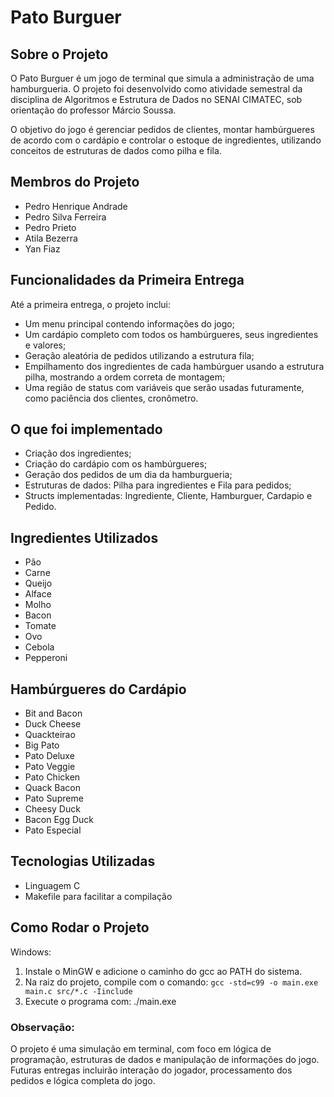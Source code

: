 # Pato Burguer

## Sobre o Projeto
O Pato Burguer é um jogo de terminal que simula a administração de uma hamburgueria. O projeto foi desenvolvido como atividade semestral da disciplina de Algoritmos e Estrutura de Dados no SENAI CIMATEC, sob orientação do professor Márcio Soussa.  

O objetivo do jogo é gerenciar pedidos de clientes, montar hambúrgueres de acordo com o cardápio e controlar o estoque de ingredientes, utilizando conceitos de estruturas de dados como pilha e fila.

## Membros do Projeto
- Pedro Henrique Andrade  
- Pedro Silva Ferreira
- Pedro Prieto  
- Atila Bezerra  
- Yan Fiaz

## Funcionalidades da Primeira Entrega
Até a primeira entrega, o projeto inclui:  
- Um menu principal contendo informações do jogo;  
- Um cardápio completo com todos os hambúrgueres, seus ingredientes e valores;  
- Geração aleatória de pedidos utilizando a estrutura fila;  
- Empilhamento dos ingredientes de cada hambúrguer usando a estrutura pilha, mostrando a ordem correta de montagem;  
- Uma região de status com variáveis que serão usadas futuramente, como paciência dos clientes, cronômetro.  

## O que foi implementado
- Criação dos ingredientes;  
- Criação do cardápio com os hambúrgueres;  
- Geração dos pedidos de um dia da hamburgueria;  
- Estruturas de dados: Pilha para ingredientes e Fila para pedidos;  
- Structs implementadas: Ingrediente, Cliente, Hamburguer, Cardapio e Pedido.

## Ingredientes Utilizados
- Pão  
- Carne  
- Queijo  
- Alface  
- Molho  
- Bacon  
- Tomate  
- Ovo  
- Cebola  
- Pepperoni  

## Hambúrgueres do Cardápio
- Bit and Bacon  
- Duck Cheese  
- Quackteirao  
- Big Pato  
- Pato Deluxe  
- Pato Veggie  
- Pato Chicken  
- Quack Bacon  
- Pato Supreme  
- Cheesy Duck  
- Bacon Egg Duck  
- Pato Especial  

## Tecnologias Utilizadas
- Linguagem C  
- Makefile para facilitar a compilação  

## Como Rodar o Projeto

Windows:
1. Instale o MinGW e adicione o caminho do gcc ao PATH do sistema.
2. Na raiz do projeto, compile com o comando: `gcc -std=c99 -o main.exe main.c src/*.c -Iinclude`
3. Execute o programa com: ./main.exe

### Observação:
O projeto é uma simulação em terminal, com foco em lógica de programação, estruturas de dados e manipulação de informações do jogo. Futuras entregas incluirão interação do jogador, processamento dos pedidos e lógica completa do jogo.